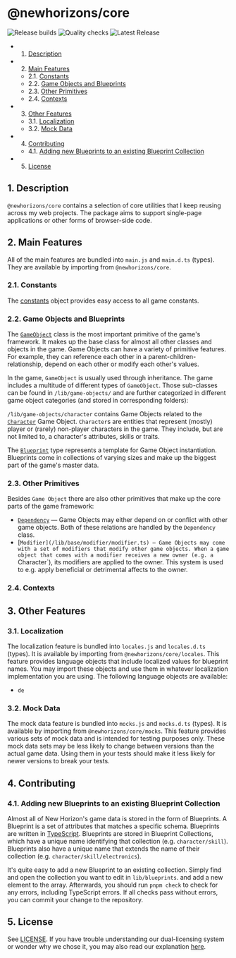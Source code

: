 # @newhorizons/core

![Release builds](https://github.com/satellite-games/newhorizons-core/actions/workflows/release.yml/badge.svg)
![Quality checks](https://github.com/satellite-games/newhorizons-core/actions/workflows/main.yml/badge.svg)
![Latest Release](https://img.shields.io/github/v/release/satellite-games/newhorizons-core)

<!-- vscode-markdown-toc -->

- 1. [Description](#Description)
- 2. [Main Features](#MainFeatures)
  - 2.1. [Constants](#Constants)
  - 2.2. [Game Objects and Blueprints](#GameObjectsandBlueprints)
  - 2.3. [Other Primitives](#OtherPrimitives)
  - 2.4. [Contexts](#Contexts)
- 3. [Other Features](#OtherFeatures)
  - 3.1. [Localization](#Localization)
  - 3.2. [Mock Data](#MockData)
- 4. [Contributing](#Contributing)
  - 4.1. [Adding new Blueprints to an existing Blueprint Collection](#AddingnewBlueprintstoanexistingBlueprintCollection)
- 5. [License](#License)

<!-- vscode-markdown-toc-config
	numbering=true
	autoSave=true
	/vscode-markdown-toc-config -->
<!-- /vscode-markdown-toc -->

## 1. <a name='Description'></a>Description

`@newhorizons/core` contains a selection of core utilities that I keep reusing across my web projects. The package aims to support single-page applications or other forms of browser-side code.

## 2. <a name='MainFeatures'></a>Main Features

All of the main features are bundled into `main.js` and `main.d.ts` (types). They are available by importing from `@newhorizons/core`.

### 2.1. <a name='Constants'></a>Constants

The [constants](/lib/constants/index.ts) object provides easy access to all game constants.

### 2.2. <a name='GameObjectsandBlueprints'></a>Game Objects and Blueprints

The [`GameObject`](/lib/base/game-object/game-object.ts) class is the most important primitive of the game's framework. It makes up the base class for almost all other classes and objects in the game. Game Objects can have a variety of primitive features. For example, they can reference each other in a parent-children-relationship, depend on each other or modify each other's values.

In the game, `GameObject` is usually used through inheritance. The game includes a multitude of different types of `GameObject`. Those sub-classes can be found in `/lib/game-objects/` and are further categorized in different game object categories (and stored in corresponding folders):

`/lib/game-objects/character` contains Game Objects related to the [`Character`](/lib/character/character.go.ts) Game Object. `Character`s are entities that represent (mostly) player or (rarely) non-player characters in the game. They include, but are not limited to, a character's attributes, skills or traits.

The [`Blueprint`](/lib/base//game-object/types.ts) type represents a template for Game Object instantiation. Blueprints come in collections of varying sizes and make up the biggest part of the game's master data.

### 2.3. <a name='OtherPrimitives'></a>Other Primitives

Besides `Game Object` there are also other primitives that make up the core parts of the game framework:

- [`Dependency`](/lib/base/dependency/dependency.ts) — Game Objects may either depend on or conflict with other game objects. Both of these relations are handled by the `Dependency` class.
- [`Modifier](/lib/base/modifier/modifier.ts) — Game Objects may come with a set of modifiers that modify other game objects. When a game object that comes with a modifier receives a new owner (e.g. a `Character`), its modifiers are applied to the owner. This system is used to e.g. apply beneficial or detrimental affects to the owner.

### 2.4. <a name='Contexts'></a>Contexts

## 3. <a name='OtherFeatures'></a>Other Features

### 3.1. <a name='Localization'></a>Localization

The localization feature is bundled into `locales.js` and `locales.d.ts` (types). It is available by importing from `@newhorizons/core/locales`. This feature provides language objects that include localized values for blueprint names. You may import these objects and use them in whatever localization implementation you are using. The following language objects are available:

- `de`

### 3.2. <a name='MockData'></a>Mock Data

The mock data feature is bundled into `mocks.js` and `mocks.d.ts` (types). It is available by importing from `@newhorizons/core/mocks`. This feature provides various sets of mock data and is intended for testing purposes only. These mock data sets may be less likely to change between versions than the actual game data. Using them in your tests should make it less likely for newer versions to break your tests.

## 4. <a name='Contributing'></a>Contributing

### 4.1. <a name='AddingnewBlueprintstoanexistingBlueprintCollection'></a>Adding new Blueprints to an existing Blueprint Collection

Almost all of New Horizon's game data is stored in the form of Blueprints. A Blueprint is a set of attributes that matches a specific schema. Blueprints are written in [TypeScript](https://www.typescriptlang.org/). Blueprints are stored in Blueprint Collections, which have a unique name identifying that collection (e.g. `character/skill`). Blueprints also have a unique name that extends the name of their collection (e.g. `character/skill/electronics`).

It's quite easy to add a new Blueprint to an existing collection. Simply find and open the collection you want to edit in `lib/blueprints`. and add a new element to the array. Afterwards, you should run `pnpm check` to check for any errors, including TypeScript errors. If all checks pass without errors, you can commit your change to the repository.

## 5. <a name='License'></a>License

See [LICENSE](/LICENSE.md). If you have trouble understanding our dual-licensing system or wonder why we chose it, you may also read our explanation [here](https://github.com/satellite-games#-licensing).
